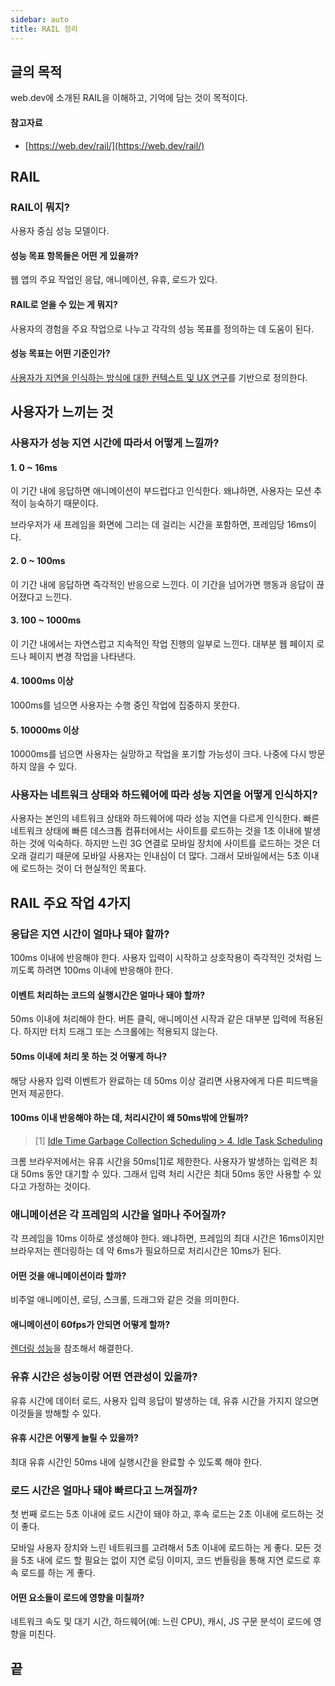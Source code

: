 ```yaml
---
sidebar: auto
title: RAIL 정리
---
```

## 글의 목적
web.dev에 소개된 RAIL을 이해하고, 기억에 담는 것이 목적이다.

#### 참고자료
- [https://web.dev/rail/](https://web.dev/rail/)

## RAIL
### RAIL이 뭐지?
사용자 중심 성능 모델이다.

#### 성능 목표 항목들은 어떤 게 있을까?
웹 앱의 주요 작업인 응답, 애니메이션, 유휴, 로드가 있다.

#### RAIL로 얻을 수 있는 게 뭐지?
사용자의 경험을 주요 작업으로 나누고 각각의 성능 목표를 정의하는 데 도움이 된다.

#### 성능 목표는 어떤 기준인가?
[사용자가 지연을 인식하는 방식에 대한 컨텍스트 및 UX 연구](https://www.nngroup.com/articles/response-times-3-important-limits/)를 기반으로 정의한다.

## 사용자가 느끼는 것
### 사용자가 성능 지연 시간에 따라서 어떻게 느낄까?
#### 1. 0 ~ 16ms
이 기간 내에 응답하면 애니메이션이 부드럽다고 인식한다. 왜냐하면, 사용자는 모션 추적이 능숙하기 때문이다.

브라우저가 새 프레임을 화면에 그리는 데 걸리는 시간을 포함하면, 프레임당 16ms이다.

#### 2. 0 ~ 100ms
이 기간 내에 응답하면 즉각적인 반응으로 느낀다. 이 기간을 넘어가면 행동과 응답이 끊어졌다고 느낀다.

#### 3. 100 ~ 1000ms
이 기간 내에서는 자연스럽고 지속적인 작업 진행의 일부로 느낀다. 대부분 웹 페이지 로드나 페이지 변경 작업을 나타낸다.

#### 4. 1000ms 이상
1000ms를 넘으면 사용자는 수행 중인 작업에 집중하지 못한다.

#### 5. 10000ms 이상
10000ms를 넘으면 사용자는 실망하고 작업을 포기할 가능성이 크다. 나중에 다시 방문하지 않을 수 있다.

### 사용자는 네트워크 상태와 하드웨어에 따라 성능 지연을 어떻게 인식하지?
사용자는 본인의 네트워크 상태와 하드웨어에 따라 성능 지연을 다르게 인식한다.
빠른 네트워크 상태에 빠른 데스크톱 컴퓨터에서는 사이트를 로드하는 것을 1초 이내에 발생하는 것에 익숙하다.
하지만 느린 3G 연결로 모바일 장치에 사이트를 로드하는 것은 더 오래 걸리기 때문에 모바일 사용자는 인내심이 더 많다.
그래서 모바일에서는 5초 이내에 로드하는 것이 더 현실적인 목표다.

## RAIL 주요 작업 4가지
### 응답은 지연 시간이 얼마나 돼야 할까?
100ms 이내에 반응해야 한다. 사용자 입력이 시작하고 상호작용이 즉각적인 것처럼 느끼도록 하려면 100ms 이내에 반응해야 한다.

#### 이벤트 처리하는 코드의 실행시간은 얼마나 돼야 할까?
50ms 이내에 처리해야 한다. 버튼 클릭, 애니메이션 시작과 같은 대부분 입력에 적용된다. 하지만 터치 드래그 또는 스크롤에는 적용되지 않는다.

#### 50ms 이내에 처리 못 하는 것 어떻게 하나?
해당 사용자 입력 이벤트가 완료하는 데 50ms 이상 걸리면 사용자에게 다른 피드백을 먼저 제공한다.

#### 100ms 이내 반응해야 하는 데, 처리시간이 왜 50ms밖에 안될까?
> [1] [Idle Time Garbage Collection Scheduling > 4. Idle Task Scheduling](https://static.googleusercontent.com/media/research.google.com/ko//pubs/archive/45361.pdf)

크롬 브라우저에서는 유휴 시간을 50ms[1]로 제한한다. 사용자가 발생하는 입력은 최대 50ms 동안 대기할 수 있다. 그래서 입력 처리 시간은 최대 50ms 동안 사용할 수 있다고 가정하는 것이다.

### 애니메이션은 각 프레임의 시간을 얼마나 주어질까?
각 프레임을 10ms 이하로 생성해야 한다. 왜냐하면, 프레임의 최대 시간은 16ms이지만 브라우저는 렌더링하는 데 약 6ms가 필요하므로 처리시간은 10ms가 된다.

#### 어떤 것을 애니메이션이라 할까?
비주얼 애니메이션, 로딩, 스크롤, 드래그와 같은 것을 의미한다.

#### 애니메이션이 60fps가 안되면 어떻게 할까?
[렌더링 성능](https://developers.google.com/web/fundamentals/performance/rendering)을 참조해서 해결한다.

### 유휴 시간은 성능이랑 어떤 연관성이 있을까?
유휴 시간에 데이터 로드, 사용자 입력 응답이 발생하는 데, 유휴 시간을 가지지 않으면 이것들을 방해할 수 있다.

#### 유휴 시간은 어떻게 늘릴 수 있을까?
최대 유휴 시간인 50ms 내에 실행시간을 완료할 수 있도록 해야 한다.

### 로드 시간은 얼마나 돼야 빠르다고 느껴질까?
첫 번째 로드는 5초 이내에 로드 시간이 돼야 하고, 후속 로드는 2초 이내에 로드하는 것이 좋다.

모바일 사용자 장치와 느린 네트워크를 고려해서 5초 이내에 로드하는 게 좋다. 모든 것을 5초 내에 로드 할 필요는 없이 지연 로딩 이미지, 코드 번들링을 통해 지연 로드로 후속 로드를 하는 게 좋다.

#### 어떤 요소들이 로드에 영향을 미칠까?
네트워크 속도 및 대기 시간, 하드웨어(예: 느린 CPU), 캐시, JS 구문 분석이 로드에 영향을 미친다.

## 끝

